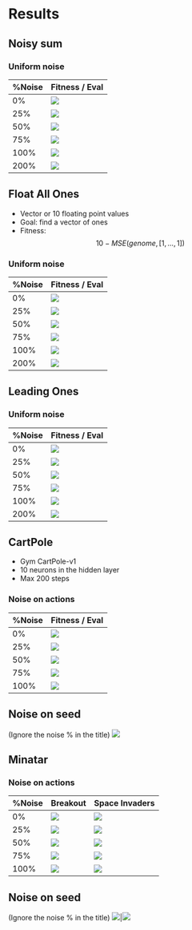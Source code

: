 # Results

## Noisy sum

### Uniform noise

<!-- |%Noise|Fitness / Gen |Fitness / Eval| Cost / Gen |
|---|---|---|---|
|0%|![](plots/Uniform/Gen_All_Ones_0.png)|![](plots/Uniform/Eval_All_Ones_0.png)|![](plots/Uniform/Cost_All_Ones_0.png)
|25%|![](plots/Uniform/Gen_All_Ones_25.png)|![](plots/Uniform/Eval_All_Ones_25.png)|![](plots/Uniform/Cost_All_Ones_25.png)
|50%|![](plots/Uniform/Gen_All_Ones_50.png)|![](plots/Uniform/Eval_All_Ones_50.png)|![](plots/Uniform/Cost_All_Ones_50.png)
|75%|![](plots/Uniform/Gen_All_Ones_75.png)|![](plots/Uniform/Eval_All_Ones_75.png)|![](plots/Uniform/Cost_All_Ones_75.png)
|100%|![](plots/Uniform/Gen_All_Ones_100.png)|![](plots/Uniform/Eval_All_Ones_100.png)|![](plots/Uniform/Cost_All_Ones_100.png)
|200%|![](plots/Uniform/Gen_All_Ones_200.png)|![](plots/Uniform/Eval_All_Ones_200.png)|![](plots/Uniform/Cost_All_Ones_200.png) -->

|%Noise|Fitness / Eval
|---|---|
|0%|![](plots/Uniform/Eval_F_All_Ones_0.png)
|25%|![](plots/Uniform/Eval_F_All_Ones_25.png)
|50%|![](plots/Uniform/Eval_F_All_Ones_50.png)
|75%|![](plots/Uniform/Eval_F_All_Ones_75.png)
|100%|![](plots/Uniform/Eval_F_All_Ones_100.png)
|200%|![](plots/Uniform/Eval_F_All_Ones_200.png)


## Float All Ones

- Vector or 10 floating point values
- Goal: find a vector of ones
- Fitness: $$10 - MSE(genome, [1, ..., 1])$$

### Uniform noise

|%Noise|Fitness / Eval
|---|---|
|0%|![](plots/Uniform/Eval_F_Float_All_Ones_0.png)
|25%|![](plots/Uniform/Eval_F_Float_All_Ones_25.png)
|50%|![](plots/Uniform/Eval_F_Float_All_Ones_50.png)
|75%|![](plots/Uniform/Eval_F_Float_All_Ones_75.png)
|100%|![](plots/Uniform/Eval_F_Float_All_Ones_100.png)
|200%|![](plots/Uniform/Eval_F_Float_All_Ones_200.png)

## Leading Ones
### Uniform noise

|%Noise|Fitness / Eval
|---|---|
|0%|![](plots/Uniform/Eval_F_Leading_Ones_0.png)
|25%|![](plots/Uniform/Eval_F_Leading_Ones_25.png)
|50%|![](plots/Uniform/Eval_F_Leading_Ones_50.png)
|75%|![](plots/Uniform/Eval_F_Leading_Ones_75.png)
|100%|![](plots/Uniform/Eval_F_Leading_Ones_100.png)
|200%|![](plots/Uniform/Eval_F_Leading_Ones_200.png)


## CartPole 
- Gym CartPole-v1
- 10 neurons in the hidden layer
- Max 200 steps


### Noise on actions
|%Noise|Fitness / Eval
|---|---|
|0%|![](plots/Uniform/Eval_A_CartPole-v1_0.png)
|25%|![](plots/Uniform/Eval_A_CartPole-v1_25.png)
|50%|![](plots/Uniform/Eval_A_CartPole-v1_50.png)
|75%|![](plots/Uniform/Eval_A_CartPole-v1_75.png)
|100%|![](plots/Uniform/Eval_A_CartPole-v1_100.png)

## Noise on seed
(Ignore the noise % in the title)
![](plots/Uniform/Eval_S_CartPole-v1_0.png)


## Minatar 

### Noise on actions
|%Noise|Breakout | Space Invaders
|---|---|---|
|0%|![](plots/Uniform/Eval_A_min-breakout_0.png)|![](plots/Uniform/Eval_A_min-space_invaders_0.png)
|25%|![](plots/Uniform/Eval_A_min-breakout_25.png)|![](plots/Uniform/Eval_A_min-space_invaders_25.png)
|50%|![](plots/Uniform/Eval_A_min-breakout_50.png)|![](plots/Uniform/Eval_A_min-space_invaders_50.png)
|75%|![](plots/Uniform/Eval_A_min-breakout_75.png)|![](plots/Uniform/Eval_A_min-space_invaders_75.png)
|100%|![](plots/Uniform/Eval_A_min-breakout_100.png)|![](plots/Uniform/Eval_A_min-space_invaders_100.png)

## Noise on seed
(Ignore the noise % in the title)
![](plots/Uniform/Eval_S_min-breakout_0.png)|![](plots/Uniform/Eval_S_min-space_invaders_0.png)